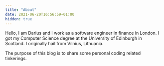 ```yaml
---
title: "About"
date: 2021-06-20T16:56:59+01:00
hidden: true
---
```


Hello, I am Darius and I work as a software engineer in finance in London. I got my Computer Science degree at the University of Edinburgh in Scotland. I originally hail from Vilnius, Lithuania.

The purpose of this blog is to share some personal coding related tinkerings.
